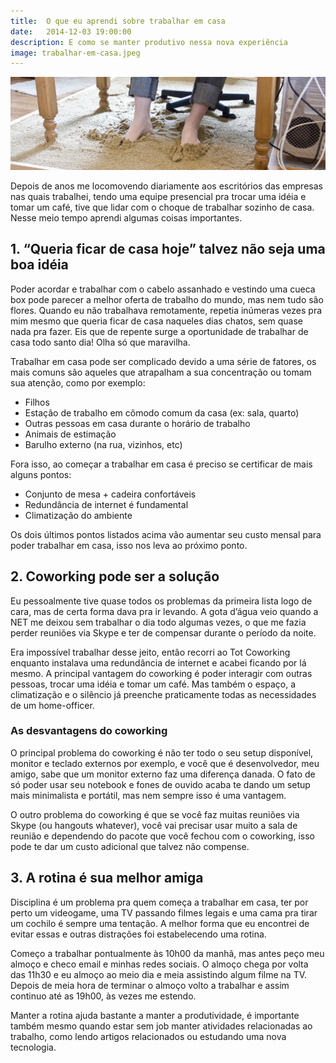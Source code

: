 ```yaml
---
title:  O que eu aprendi sobre trabalhar em casa
date:   2014-12-03 19:00:00
description: E como se manter produtivo nessa nova experiência
image: trabalhar-em-casa.jpeg
---
```


![Trabalhando em casa](/assets/images/posts/trabalhar-em-casa.jpeg)

Depois de anos me locomovendo diariamente aos escritórios das empresas nas quais trabalhei, tendo uma equipe presencial pra trocar uma idéia e tomar um café, tive que lidar com o choque de trabalhar sozinho de casa.
Nesse meio tempo aprendi algumas coisas importantes.

## 1. “Queria ficar de casa hoje” talvez não seja uma boa idéia

Poder acordar e trabalhar com o cabelo assanhado e vestindo uma cueca box pode parecer a melhor oferta de trabalho do mundo, mas nem tudo são flores. Quando eu não trabalhava remotamente, repetia inúmeras vezes pra mim mesmo que queria ficar de casa naqueles dias chatos, sem quase nada pra fazer. Eis que de repente surge a oportunidade de trabalhar de casa todo santo dia! Olha só que maravilha.

Trabalhar em casa pode ser complicado devido a uma série de fatores, os mais comuns são aqueles que atrapalham a sua concentração ou tomam sua atenção, como por exemplo:

- Filhos
- Estação de trabalho em cômodo comum da casa (ex: sala, quarto)
- Outras pessoas em casa durante o horário de trabalho
- Animais de estimação
- Barulho externo (na rua, vizinhos, etc)

Fora isso, ao começar a trabalhar em casa é preciso se certificar de mais alguns pontos:

- Conjunto de mesa + cadeira confortáveis
- Redundância de internet é fundamental
- Climatização do ambiente

Os dois últimos pontos listados acima vão aumentar seu custo mensal para poder trabalhar em casa, isso nos leva ao próximo ponto.

## 2. Coworking pode ser a solução

Eu pessoalmente tive quase todos os problemas da primeira lista logo de cara, mas de certa forma dava pra ir levando. A gota d’água veio quando a NET me deixou sem trabalhar o dia todo algumas vezes, o que me fazia perder reuniões via Skype e ter de compensar durante o período da noite.

Era impossível trabalhar desse jeito, então recorri ao Tot Coworking enquanto instalava uma redundância de internet e acabei ficando por lá mesmo. A principal vantagem do coworking é poder interagir com outras pessoas, trocar uma idéia e tomar um café. Mas também o espaço, a climatização e o silêncio já preenche praticamente todas as necessidades de um home-officer.

### As desvantagens do coworking

O principal problema do coworking é não ter todo o seu setup disponível, monitor e teclado externos por exemplo, e você que é desenvolvedor, meu amigo, sabe que um monitor externo faz uma diferença danada. O fato de só poder usar seu notebook e fones de ouvido acaba te dando um setup mais minimalista e portátil, mas nem sempre isso é uma vantagem.

O outro problema do coworking é que se você faz muitas reuniões via Skype (ou hangouts whatever), você vai precisar usar muito a sala de reunião e dependendo do pacote que você fechou com o coworking, isso pode te dar um custo adicional que talvez não compense.

## 3. A rotina é sua melhor amiga

Disciplina é um problema pra quem começa a trabalhar em casa, ter por perto um videogame, uma TV passando filmes legais e uma cama pra tirar um cochilo é sempre uma tentação. A melhor forma que eu encontrei de evitar essas e outras distrações foi estabelecendo uma rotina.

Começo a trabalhar pontualmente às 10h00 da manhã, mas antes peço meu almoço e checo email e minhas redes sociais. O almoço chega por volta das 11h30 e eu almoço ao meio dia e meia assistindo algum filme na TV. Depois de meia hora de terminar o almoço volto a trabalhar e assim continuo até as 19h00, às vezes me estendo.

Manter a rotina ajuda bastante a manter a produtividade, é importante também mesmo quando estar sem job manter atividades relacionadas ao trabalho, como lendo artigos relacionados ou estudando uma nova tecnologia.
